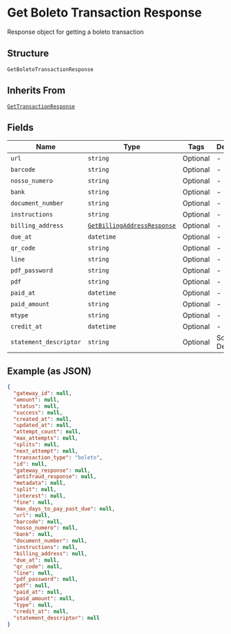 
# Get Boleto Transaction Response

Response object for getting a boleto transaction

## Structure

`GetBoletoTransactionResponse`

## Inherits From

[`GetTransactionResponse`](../../doc/models/get-transaction-response.md)

## Fields

| Name | Type | Tags | Description |
|  --- | --- | --- | --- |
| `url` | `string` | Optional | - |
| `barcode` | `string` | Optional | - |
| `nosso_numero` | `string` | Optional | - |
| `bank` | `string` | Optional | - |
| `document_number` | `string` | Optional | - |
| `instructions` | `string` | Optional | - |
| `billing_address` | [`GetBillingAddressResponse`](../../doc/models/get-billing-address-response.md) | Optional | - |
| `due_at` | `datetime` | Optional | - |
| `qr_code` | `string` | Optional | - |
| `line` | `string` | Optional | - |
| `pdf_password` | `string` | Optional | - |
| `pdf` | `string` | Optional | - |
| `paid_at` | `datetime` | Optional | - |
| `paid_amount` | `string` | Optional | - |
| `mtype` | `string` | Optional | - |
| `credit_at` | `datetime` | Optional | - |
| `statement_descriptor` | `string` | Optional | Soft Descriptor |

## Example (as JSON)

```json
{
  "gateway_id": null,
  "amount": null,
  "status": null,
  "success": null,
  "created_at": null,
  "updated_at": null,
  "attempt_count": null,
  "max_attempts": null,
  "splits": null,
  "next_attempt": null,
  "transaction_type": "boleto",
  "id": null,
  "gateway_response": null,
  "antifraud_response": null,
  "metadata": null,
  "split": null,
  "interest": null,
  "fine": null,
  "max_days_to_pay_past_due": null,
  "url": null,
  "barcode": null,
  "nosso_numero": null,
  "bank": null,
  "document_number": null,
  "instructions": null,
  "billing_address": null,
  "due_at": null,
  "qr_code": null,
  "line": null,
  "pdf_password": null,
  "pdf": null,
  "paid_at": null,
  "paid_amount": null,
  "type": null,
  "credit_at": null,
  "statement_descriptor": null
}
```

